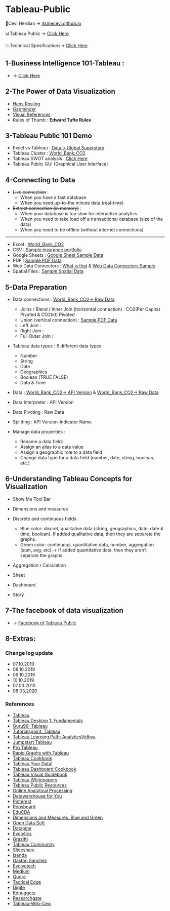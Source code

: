 # Tableau-Public

<span>&#129311;</span>Cevi Herdian -> [itsmecevi.github.io](https://itsmecevi.github.io/) 

<span>&#128202;</span>Tableau Public -> [Click Here](https://public.tableau.com/en-us/s/)

<span>&#128201;</span>Technical Spesifications-> [Click Here](https://github.com/itsmecevi/Tableau-Technical-Specifications/blob/master/Tableau-Technical%20Specifications.pdf)


## 1-Business Intelligence 101-Tableau : 

* -> [Click Here](https://docs.google.com/presentation/d/1a1-lRjjwSYBv4IUw5aLWeRr7x9JESrR8qkHR-Ug1u_4/edit?usp=sharing)

## 2-The Power of Data Visualization

* [Hans Rosling](https://www.youtube.com/watch?v=jbkSRLYSojo)
* [Gapminder](https://www.gapminder.org/)
* [Visual References](https://github.com/itsmecevi/visualreferences/blob/master/VisualReferences-SQLBI.pdf)
* Rules of Thumb : **Edward Tufte Rules**

## 3-Tableau Public 101 Demo

* Excel vs Tableau : [Data-> Global Superstore](https://github.com/itsmecevi/global-superstore/blob/master/Global%20Superstore.xlsx)
* Tableau Cluster : [World_Bank_CO2](https://github.com/itsmecevi/world-bank-data/blob/master/World_Bank_CO2.xlsx)
* Tableau SWOT analysis : [Click Here](https://prezi.com/8p5tcxkfryb1/tableau-software-swot-analysis/)
* Tableau Public GUI (Graphical User Interface) 



## 4-Connecting to Data


* ~~Live connection~~ :
     * When you have a fast database
     * When you need up-to-the minute data (real-time)
* ~~Extract connection (in memory)~~ :
     * When your database is too slow for interactive analytics
     * When you need to take load off a transactional database (size of the data)
     * When you need to be offline (without internet connections)
____

* Excel : [World_Bank_CO2](https://github.com/itsmecevi/world-bank-data/blob/master/World_Bank_CO2.xlsx)
* CSV : [Sample insurance portfolio](https://support.spatialkey.com/spatialkey-sample-csv-data/)
* Google Sheets : [Google Sheet Sample Data](https://docs.google.com/spreadsheets/d/1wtyaUAeN2ztSfAo8SK0FtZ0n85K0YBPo_ZcH6Hy54Nw/edit#gid=0)
* PDF : [Sample PDF Data](https://public.tableau.com/s/sites/default/files/media/amzn_stock.pdf)
* Web Data Connectors : [What is that](https://tableau.github.io/webdataconnector/) & [Web Data Connectors Sample](https://tableau.github.io/webdataconnector/Examples/html/earthquakeUSGS.html)
* Spatial Files : [Sample Spatial Data](https://github.com/maczokni/crimeMapTest/blob/master/London_Borough_Excluding_MHW.shp)


## 5-Data Preparation

* Data connections : [World_Bank_CO2-> Raw Data](https://github.com/itsmecevi/world-bank-data/blob/master/World_Bank_CO2.xlsx)

     
     * Joins / Blend / Inner Join (horizontal connection) : CO2(Per Capita) Pivoted & CO2(kt) Pivoted
     * Union (vertical connection) : [Sample PDF Data](https://public.tableau.com/s/sites/default/files/media/amzn_stock.pdf)
     * Left Join : 
     * Right Join : 
     * Full Outer Join : 
     
* Tableau data types : 6 different data types
     * Number
     * String
     * Date
     * Geographics
     * Boolean (TRUE FALSE)
     * Data & Time
 

* Data : [World_Bank_CO2-> API Version](https://github.com/itsmecevi/World-Data-CO2-API/blob/master/API_EN.ATM.CO2E.PC_DS2_en_excel_v2_247989.xls) & [World_Bank_CO2-> Raw Data](https://github.com/itsmecevi/world-bank-data/blob/master/World_Bank_CO2.xlsx)

* Data Interpreter : API Version
* Data Pivoting : Raw Data
* Splitting : API Version-Indicator Name
* Manage data properties :

     * Rename a data field: 
     * Assign an alias to a data value 
     * Assign a geographic role to a data field   
     * Change data type for a data field (number, date, string, boolean, etc.) 
           


## 6-Understanding Tableau Concepts for Visualization

* Show Me Tool Bar
* Dimensions and measures
* Discrete and continuous fields : 
 
     * Blue color: discret, qualitative data (string, geographics, date, date & time, boolean). If added qualitative data, then they are        separate the graphs.
     * Green color: continuous, quantitative data, number, aggregation (sum, avg, etc).-> If added quantitative data, then they aren’t          separate the graphs.
* Aggregation / Calculation
* Sheet
* Dashboard
* Story
 

## 7-The facebook of data visualization 
* -> [Facebook of Tableau Public](https://public.tableau.com/en-us/s/)


## 8-Extras:

### Change log update

* 07.10.2019
* 08.10.2019
* 09.10.2019
* 10.10.2019
* 07.03.2010
* 08.03.2020

### References

* [Tableau](tableau.com)
* [Tableau Desktop 1: Fundamentals](https://www.tableau.com/learn/training/classroom/desktop-i-fundamentals-2020-03-02)
* [Guru99: Tableau](https://www.guru99.com/)
* [Tutorialspoint: Tableau](https://www.tutorialspoint.com/index.htm)
* [Tableau Learning Path: AnalyticsVidhya](https://www.analyticsvidhya.com/myfeed/?utm-source=blog&utm-medium=top-icon%2F)
* [Jumpstart Tableau](https://www.amazon.com/Jumpstart-Tableau-Step-Step-Visualization/dp/1484219333)
* [Pro Tableau](https://www.amazon.com/Pro-Tableau-Step-Step-Guide/dp/1484223519/ref=sr_1_1?__mk_de_DE=%C3%85M%C3%85%C5%BD%C3%95%C3%91&keywords=Pro+tableau&qid=1570446674&s=books&sr=1-1)
* [Rapid Graphs with Tableau](https://www.ebay.com/itm/Rapid-Graphs-with-Tableau-8-The-Original-Guide-for-the-Accidental-An-/273689089070)
* [Tableau Cookbook](https://www.amazon.com/Tableau-10-Business-Intelligence-Cookbook/dp/1786465639/ref=sr_1_2?__mk_de_DE=%C3%85M%C3%85%C5%BD%C3%95%C3%91&keywords=tableau+cookbook&qid=1570460189&s=books&sr=1-2)
* [Tableau Your Data!](https://www.amazon.com/Tableau-Your-Data-Analysis-Software/dp/1118612043)
* [Tableau Dashboard Cookbook](https://www.amazon.com/Tableau-Dashboard-Cookbook-Jen-Stirrup/dp/1782177906)
* [Tableau Visual Guidebook](https://www.tableau.com/visual-guidebook-flowingdata)
* [Tableau Whitepapers](https://www.tableau.com/learn/whitepapers)
* [Tableau Public Resources](https://public.tableau.com/en-us/s/resources)
* [Online Analytical Processing](https://olap.com/)
* [Datawarehouse for You](https://www.datawarehouse4u.info/)
* [Pinterest](https://www.pinterest.com/pin/96897829462585916/)
* [Roosboard](https://roosboard.com/blog/what-diffrence-between-self-and-traditional-BI.html)
* [EduCBA](https://www.educba.com/excel-vs-tableau/)
* [Dimensions and Measures, Blue and Green](https://help.tableau.com/current/pro/desktop/en-us/datafields_typesandroles.htm)
* [Open Data Soft](https://www.opendatasoft.com/)
* [Datapine](https://www.datapine.com)
* [Evolytics](https://www.evolytics.com)
* [Grazitti](https://www.grazitti.com)
* [Tableau Community](https://community.tableau.com/welcome)
* [Slideshare](https://www.slideshare.net)
* [Izenda](izenda.com)
* [Gaston Sanchez](https://www.gastonsanchez.com/)
* [Evolvetech](http://www.evolvetech.ie/business-intelligence/)
* [Medium](https://miro.medium.com/max/2864/0*F_gTZfV5EtXm6UVq)
* [Quora](https://www.quora.com/How-does-self-service-BI-differ-from-traditional-BI)
* [Tactical Edge](http://www.tacticaledge.us/services/software-development/analytics-and-business-intelligence/)
* [Digite](https://www.digite.com/blog/waterfall-to-agile-with-kanban/)
* [Kdnuggets](https://www.kdnuggets.com/2017/01/four-problems-crisp-dm-fix.html)
* [Researchgate](https://www.researchgate.net/figure/General-architecture-of-the-business-intelligence-process-adapted-from-34_fig1_335781756)
* [Tableau-Wiki-Cevi](https://trello.com/b/IR0xqNMM/tableau-wiki-cevi)


